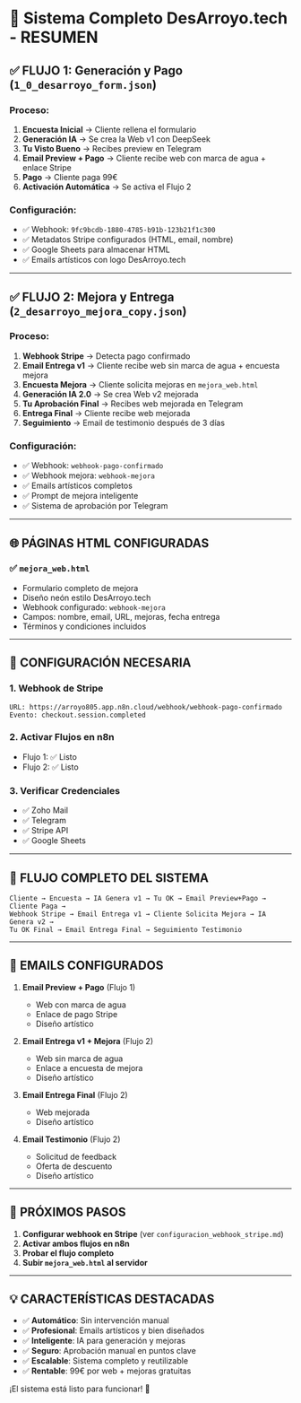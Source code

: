 # 🚀 Sistema Completo DesArroyo.tech - RESUMEN

## ✅ FLUJO 1: Generación y Pago (`1_0_desarroyo_form.json`)

### Proceso:
1. **Encuesta Inicial** → Cliente rellena el formulario
2. **Generación IA** → Se crea la Web v1 con DeepSeek
3. **Tu Visto Bueno** → Recibes preview en Telegram
4. **Email Preview + Pago** → Cliente recibe web con marca de agua + enlace Stripe
5. **Pago** → Cliente paga 99€
6. **Activación Automática** → Se activa el Flujo 2

### Configuración:
- ✅ Webhook: `9fc9bcdb-1880-4785-b91b-123b21f1c300`
- ✅ Metadatos Stripe configurados (HTML, email, nombre)
- ✅ Google Sheets para almacenar HTML
- ✅ Emails artísticos con logo DesArroyo.tech

---

## ✅ FLUJO 2: Mejora y Entrega (`2_desarroyo_mejora_copy.json`)

### Proceso:
1. **Webhook Stripe** → Detecta pago confirmado
2. **Email Entrega v1** → Cliente recibe web sin marca de agua + encuesta mejora
3. **Encuesta Mejora** → Cliente solicita mejoras en `mejora_web.html`
4. **Generación IA 2.0** → Se crea Web v2 mejorada
5. **Tu Aprobación Final** → Recibes web mejorada en Telegram
6. **Entrega Final** → Cliente recibe web mejorada
7. **Seguimiento** → Email de testimonio después de 3 días

### Configuración:
- ✅ Webhook: `webhook-pago-confirmado`
- ✅ Webhook mejora: `webhook-mejora`
- ✅ Emails artísticos completos
- ✅ Prompt de mejora inteligente
- ✅ Sistema de aprobación por Telegram

---

## 🌐 PÁGINAS HTML CONFIGURADAS

### ✅ `mejora_web.html`
- Formulario completo de mejora
- Diseño neón estilo DesArroyo.tech
- Webhook configurado: `webhook-mejora`
- Campos: nombre, email, URL, mejoras, fecha entrega
- Términos y condiciones incluidos

---

## 🔧 CONFIGURACIÓN NECESARIA

### 1. Webhook de Stripe
```
URL: https://arroyo805.app.n8n.cloud/webhook/webhook-pago-confirmado
Evento: checkout.session.completed
```

### 2. Activar Flujos en n8n
- Flujo 1: ✅ Listo
- Flujo 2: ✅ Listo

### 3. Verificar Credenciales
- ✅ Zoho Mail
- ✅ Telegram
- ✅ Stripe API
- ✅ Google Sheets

---

## 🎯 FLUJO COMPLETO DEL SISTEMA

```
Cliente → Encuesta → IA Genera v1 → Tu OK → Email Preview+Pago → Cliente Paga → 
Webhook Stripe → Email Entrega v1 → Cliente Solicita Mejora → IA Genera v2 → 
Tu OK Final → Email Entrega Final → Seguimiento Testimonio
```

---

## 📧 EMAILS CONFIGURADOS

1. **Email Preview + Pago** (Flujo 1)
   - Web con marca de agua
   - Enlace de pago Stripe
   - Diseño artístico

2. **Email Entrega v1 + Mejora** (Flujo 2)
   - Web sin marca de agua
   - Enlace a encuesta de mejora
   - Diseño artístico

3. **Email Entrega Final** (Flujo 2)
   - Web mejorada
   - Diseño artístico

4. **Email Testimonio** (Flujo 2)
   - Solicitud de feedback
   - Oferta de descuento
   - Diseño artístico

---

## 🚀 PRÓXIMOS PASOS

1. **Configurar webhook en Stripe** (ver `configuracion_webhook_stripe.md`)
2. **Activar ambos flujos en n8n**
3. **Probar el flujo completo**
4. **Subir `mejora_web.html` al servidor**

---

## 💡 CARACTERÍSTICAS DESTACADAS

- ✅ **Automático**: Sin intervención manual
- ✅ **Profesional**: Emails artísticos y bien diseñados
- ✅ **Inteligente**: IA para generación y mejoras
- ✅ **Seguro**: Aprobación manual en puntos clave
- ✅ **Escalable**: Sistema completo y reutilizable
- ✅ **Rentable**: 99€ por web + mejoras gratuitas

¡El sistema está listo para funcionar! 🎉 